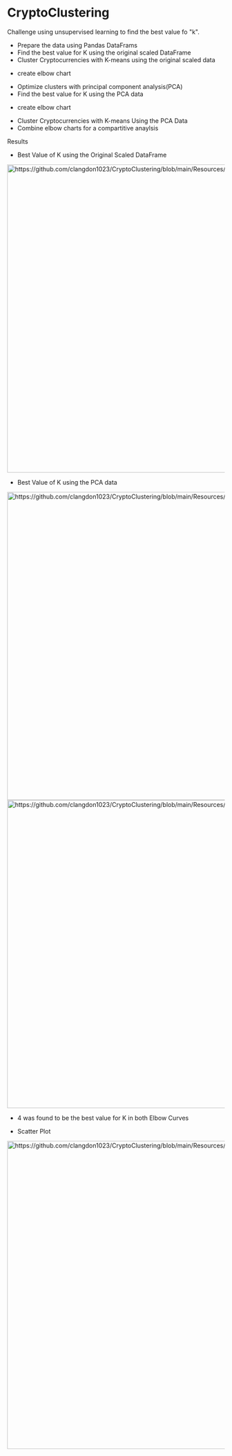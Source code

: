 # CryptoClustering

Challenge using unsupervised learning to find the best value fo "k".

* Prepare the data using Pandas DataFrams
* Find the best value for K using the original scaled DataFrame
*  Cluster Cryptocurrencies with K-means using the original scaled data
  - create elbow chart
*  Optimize clusters with principal component analysis(PCA)
*  Find the best value for K using the PCA data
  - create elbow chart
* Cluster Cryptocurrencies with K-means Using the PCA Data
* Combine elbow charts for a compartitive anaylsis


Results

* Best Value of K using the Original Scaled DataFrame
<img width="714" alt="https://github.com/clangdon1023/CryptoClustering/blob/main/Resources/Original%20Data.png">


* Best Value of K using the PCA data
<img width="714" alt="https://github.com/clangdon1023/CryptoClustering/blob/main/Resources/PCA%20Elbow.png">
<img width="714" alt="https://github.com/clangdon1023/CryptoClustering/blob/main/Resources/Original%20Data.png">

* 4 was found to be the best value for K in both Elbow Curves

* Scatter Plot
<img width="714" alt="https://github.com/clangdon1023/CryptoClustering/blob/main/Resources/Scatter%20Plot.png">
